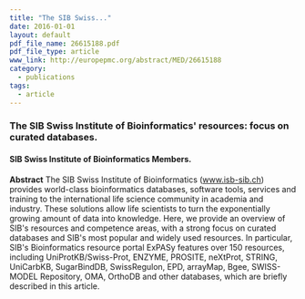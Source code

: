 ```yaml
---
title: "The SIB Swiss..."
date: 2016-01-01
layout: default
pdf_file_name: 26615188.pdf
pdf_file_type: article
www_link: http://europepmc.org/abstract/MED/26615188
category:
  - publications
tags:
  - article
---
```


### The SIB Swiss Institute of Bioinformatics' resources: focus on curated databases.
#### SIB Swiss Institute of Bioinformatics Members.

**Abstract** The SIB Swiss Institute of Bioinformatics (www.isb-sib.ch) provides world-class bioinformatics databases, software tools, services and training to the international life science community in academia and industry. These solutions allow life scientists to turn the exponentially growing amount of data into knowledge. Here, we provide an overview of SIB's resources and competence areas, with a strong focus on curated databases and SIB's most popular and widely used resources. In particular, SIB's Bioinformatics resource portal ExPASy features over 150 resources, including UniProtKB/Swiss-Prot, ENZYME, PROSITE, neXtProt, STRING, UniCarbKB, SugarBindDB, SwissRegulon, EPD, arrayMap, Bgee, SWISS-MODEL Repository, OMA, OrthoDB and other databases, which are briefly described in this article.

